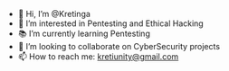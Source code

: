 - 👋 Hi, I’m @Kretinga
- 👀 I’m interested in Pentesting and Ethical Hacking
- 📚 I’m currently learning Pentesting
- 💼 I’m looking to collaborate on CyberSecurity projects
- 📫 How to reach me: kretiunity@gmail.com

<!---
Kretinga/Kretinga is a ✨ special ✨ repository because its `README.md` (this file) appears on your GitHub profile.
You can click the Preview link to take a look at your changes.
--->
